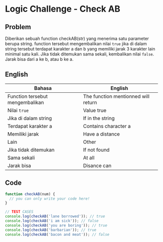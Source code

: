 # Logic Challenge - Check AB

## Problem

Diberikan sebuah function checkAB(str) yang menerima satu parameter berupa string. function tersebut mengembalikan nilai `true` jika di dalam string tersebut terdapat karakter a dan b yang memiliki jarak 3 karakter lain minimal satu kali. Jika tidak ditemukan sama sekali, kembalikan nilai `false`. Jarak bisa dari a ke b, atau b ke a.


## English


Bahasa                            | English
------------                      | -------------
Function tersebut mengembalikan   | The function mentionned will return
Nilai `true`                      | Value true
Jika di dalam string              | If in the string
Terdapat karakter a               | Contains character a
Memiliki jarak                    | Have a distance
Lain                              | Other
Jika tidak ditemukan              | If not found
Sama sekali                       | At all
Jarak bisa                        | Disance can

## Code

```JavaScript
function checkAB(num) {
  // you can only write your code here!
}

// TEST CASES
console.log(checkAB('lane borrowed')); // true
console.log(checkAB('i am sick')); // false
console.log(checkAB('you are boring')); // true
console.log(checkAB('barbarian')); // true
console.log(checkAB('bacon and meat')); // false
```
